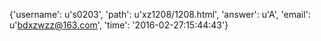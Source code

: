 {'username': u's0203', 'path': u'xz1208/1208.html', 'answer': u'A', 'email': u'bdxzwzz@163.com', 'time': '2016-02-27:15:44:43'}